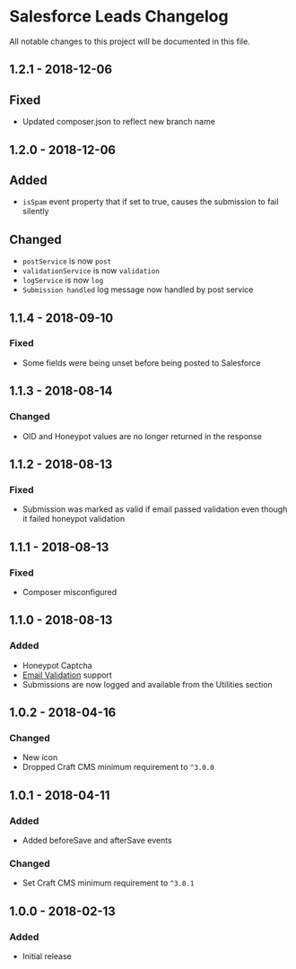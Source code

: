 # Salesforce Leads Changelog

All notable changes to this project will be documented in this file.

## 1.2.1 - 2018-12-06

## Fixed
- Updated composer.json to reflect new branch name

## 1.2.0 - 2018-12-06

## Added
- `isSpam` event property that if set to true, causes the submission to fail silently

## Changed
- `postService` is now `post`
- `validationService` is now `validation`
- `logService` is now `log`
- `Submission handled` log message now handled by post service

## 1.1.4 - 2018-09-10

### Fixed
- Some fields were being unset before being posted to Salesforce

## 1.1.3 - 2018-08-14

### Changed
- OID and Honeypot values are no longer returned in the response

## 1.1.2 - 2018-08-13

### Fixed
- Submission was marked as valid if email passed validation even though it failed honeypot validation

## 1.1.1 - 2018-08-13

### Fixed
- Composer misconfigured

## 1.1.0 - 2018-08-13

### Added
- Honeypot Captcha
- [Email Validation](https://github.com/lukeyouell/craft-emailvalidator) support
- Submissions are now logged and available from the Utilities section

## 1.0.2 - 2018-04-16

### Changed
- New icon
- Dropped Craft CMS minimum requirement to `^3.0.0`

## 1.0.1 - 2018-04-11

### Added
- Added beforeSave and afterSave events

### Changed
- Set Craft CMS minimum requirement to `^3.0.1`

## 1.0.0 - 2018-02-13

### Added
- Initial release
